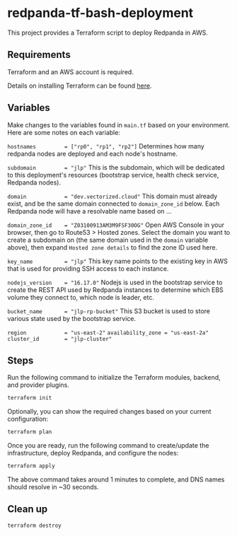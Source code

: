 # redpanda-tf-bash-deployment

This project provides a Terraform script to deploy Redpanda in AWS.

## Requirements

Terraform and an AWS account is required.

Details on installing Terraform can be found [here](https://www.terraform.io/downloads.html).

## Variables

Make changes to the variables found in `main.tf` based on your environment. Here are some notes on each variable:

`hostnames         = ["rp0", "rp1", "rp2"]`
Determines how many redpanda nodes are deployed and each node's hostname.

`subdomain         = "jlp"`
This is the subdomain, which will be dedicated to this deployment's resources (bootstrap service, health check service, Redpanda nodes).

`domain            = "dev.vectorized.cloud"`
This domain must already exist, and be the same domain connected to `domain_zone_id` below. Each Redpanda node will have a resolvable name based on <hostname>.<subdomain>.<domain>.

`domain_zone_id    = "Z03100913AM3M9FSF30OG"`
Open AWS Console in your browser, then go to Route53 > Hosted zones. Select the domain you want to create a subdomain on (the same domain used in the `domain` variable above), then expand `Hosted zone details` to find the zone ID used here.

`key_name          = "jlp"`
This key name points to the existing key in AWS that is used for providing SSH access to each instance.

`nodejs_version    = "16.17.0"`
Nodejs is used in the bootstrap service to create the REST API used by Redpanda instances to determine which EBS volume they connect to, which node is leader, etc.

`bucket_name       = "jlp-rp-bucket"`
This S3 bucket is used to store various state used by the bootstrap service.

`region            = "us-east-2"`
`availability_zone = "us-east-2a"`
`cluster_id        = "jlp-cluster"`

## Steps

Run the following command to initialize the Terraform modules, backend, and provider plugins.

```bash
terraform init
```

Optionally, you can show the required changes based on your current configuration:

```bash
terraform plan
```

Once you are ready, run the following command to create/update the infrastructure, deploy Redpanda, and configure the nodes:

```bash
terraform apply
```

The above command takes around 1 minutes to complete, and DNS names should resolve in ~30 seconds.

## Clean up

```bash
terraform destroy
```
